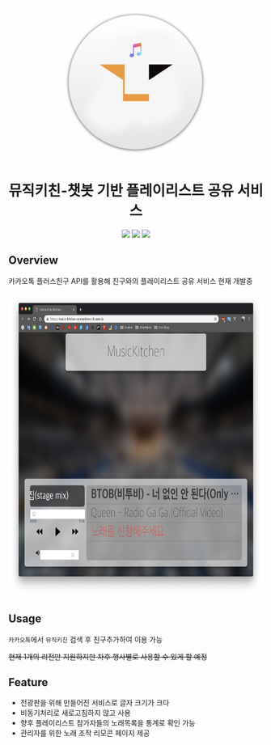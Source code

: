 <div align="middle">
    <img src="./readme_assets/logo.png" height="300px">
</div>

<h1 align="center">뮤직키친-챗봇 기반 플레이리스트 공유 서비스</h1>

<p align="center">
    <img src="https://img.shields.io/badge/Coverage-1%20thd-brightgreen.svg"/>
    <img src="https://img.shields.io/badge/Lang-ruby-red.svg"/>
    <img src="https://img.shields.io/badge/release-v0.0.1-orange.svg"/>
</p>


## Overview

카카오톡 플러스친구 API를 활용해 친구와의 플레이리스트 공유 서비스 
현재 개발중
<div align="middle">
    <img src="./readme_assets/list.png" height="600px">
</div>

## Usage

`카카오톡`에서 `뮤직키친` 검색 후 친구추가하여 이용 가능

~~현재 1개의 리전만 지원하지만 차후 행사별로 사용할 수 있게 할 예정~~

## Feature

* 전광판을 위해 만들어진 서비스로 글자 크기가 크다
* 비동기처리로 새로고침하지 않고 사용
* 향후 플레이리스트 참가자들의 노래목록을 통계로 확인 가능
* 관리자를 위한 노래 조작 리모콘 페이지 제공
